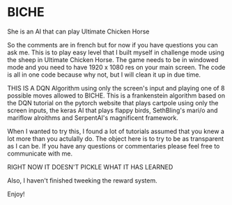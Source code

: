 # BICHE
She is an AI that can play Ultimate Chicken Horse


So the comments are in french but for now if
you have questions you can ask me. This is to play easy level that I built myself in challenge mode using the sheep in Ultimate Chicken Horse. The game needs to be in windowed mode and you need to have 1920 x 1080 res on your main screen. The code is all in one code because why not, but I will clean it up in due time.

THIS IS A DQN Algorithm using only the screen's input and playing one of 8 possible moves allowed to BICHE.
This is a frankenstein algorithm based on the DQN tutorial on the pytorch website that plays cartpole using only the screen inputs,
the keras AI that plays flappy birds, SethBling's mari/o and mariflow alroithms and SerpentAI's magnificent framework.

When I wanted to try this, I found a lot of tutorials assumed that you knew a lot more than you actulally do. The object here is to try to be as transparent as I can be. If you have any questions or commentaries please feel free to communicate with me.

RIGHT NOW IT DOESN'T PICKLE WHAT IT HAS LEARNED

Also, I haven't finished tweeking the reward system.


Enjoy!

